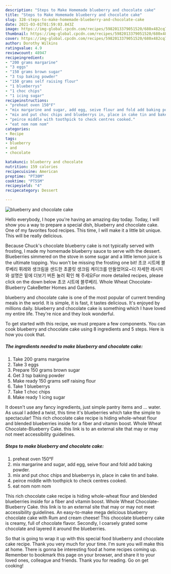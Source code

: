 ```yaml
---
description: "Steps to Make Homemade blueberry and chocolate cake"
title: "Steps to Make Homemade blueberry and chocolate cake"
slug: 328-steps-to-make-homemade-blueberry-and-chocolate-cake
date: 2021-03-01T01:59:03.843Z
image: https://img-global.cpcdn.com/recipes/5982013379051520/680x482cq70/blueberry-and-chocolate-cake-recipe-main-photo.jpg
thumbnail: https://img-global.cpcdn.com/recipes/5982013379051520/680x482cq70/blueberry-and-chocolate-cake-recipe-main-photo.jpg
cover: https://img-global.cpcdn.com/recipes/5982013379051520/680x482cq70/blueberry-and-chocolate-cake-recipe-main-photo.jpg
author: Dorothy Wilkins
ratingvalue: 4.9
reviewcount: 48947
recipeingredient:
- "200 grams margarine"
- "3 eggs"
- "150 grams brown sugar"
- "3 tsp baking powder"
- "150 grams self raising flour"
- "1 blueberrys"
- "1 choc chips"
- "1 icing sugar"
recipeinstructions:
- "preheat oven 150°F"
- "mix margarine and sugar, add egg, seive flour and fold add baking powder."
- "mix and put choc chips and blueberrys in, place in cake tin and bake."
- "peirce middle with toothpick to check centres cooked."
- "eat nom nom nom"
categories:
- Recipe
tags:
- blueberry
- and
- chocolate

katakunci: blueberry and chocolate 
nutrition: 159 calories
recipecuisine: American
preptime: "PT30M"
cooktime: "PT55M"
recipeyield: "4"
recipecategory: Dessert

---
```



![blueberry and chocolate cake](https://img-global.cpcdn.com/recipes/5982013379051520/680x482cq70/blueberry-and-chocolate-cake-recipe-main-photo.jpg)

Hello everybody, I hope you're having an amazing day today. Today, I will show you a way to prepare a special dish, blueberry and chocolate cake. One of my favorites food recipes. This time, I will make it a little bit unique. This will be really delicious.

Because Chuck&#39;s chocolate blueberry cake is not typically served with frosting, I made my homemade blueberry sauce to serve with the dessert. Blueberries simmered on the stove in some sugar and a little lemon juice is the ultimate topping. You won&#39;t be missing the frosting one bit! 초코 시트에 블루베리 퓌레와 생크림을 샌드한 초콜릿 생크림 케이크를 만들었어요~더 자세한 레시피와 설명은 밑에 더보기 버튼 눌러 확인 해 주세요For more detailed recipes, please click on the down below 초코 시트에 블루베리. Whole Wheat Chocolate-Blueberry CakeBetter Homes and Gardens.

blueberry and chocolate cake is one of the most popular of current trending meals in the world. It is simple, it is fast, it tastes delicious. It's enjoyed by millions daily. blueberry and chocolate cake is something which I have loved my entire life. They're nice and they look wonderful.


To get started with this recipe, we must prepare a few components. You can cook blueberry and chocolate cake using 8 ingredients and 5 steps. Here is how you cook that.

<!--inarticleads1-->

##### The ingredients needed to make blueberry and chocolate cake:

1. Take 200 grams margarine
1. Take 3 eggs
1. Prepare 150 grams brown sugar
1. Get 3 tsp baking powder
1. Make ready 150 grams self raising flour
1. Take 1 blueberrys
1. Take 1 choc chips
1. Make ready 1 icing sugar


It doesn&#39;t use any fancy ingredients, just simple pantry items and … water. As usual I added a twist, this time it&#39;s blueberries which take the simple to spectacular! This rich chocolate cake recipe is hiding whole-wheat flour and blended blueberries inside for a fiber and vitamin boost. Whole Wheat Chocolate-Blueberry Cake. this link is to an external site that may or may not meet accessibility guidelines. 

<!--inarticleads2-->

##### Steps to make blueberry and chocolate cake:

1. preheat oven 150°F
1. mix margarine and sugar, add egg, seive flour and fold add baking powder.
1. mix and put choc chips and blueberrys in, place in cake tin and bake.
1. peirce middle with toothpick to check centres cooked.
1. eat nom nom nom


This rich chocolate cake recipe is hiding whole-wheat flour and blended blueberries inside for a fiber and vitamin boost. Whole Wheat Chocolate-Blueberry Cake. this link is to an external site that may or may not meet accessibility guidelines. An easy-to-make mega delicious blueberry chocolate cake with Rum and cream cheese! This chocolate blueberry cake is creamy, full of chocolate flavor. Secondly, I coarsely grated some chocolate and layered it around the blueberries. 

So that is going to wrap it up with this special food blueberry and chocolate cake recipe. Thank you very much for your time. I'm sure you will make this at home. There is gonna be interesting food at home recipes coming up. Remember to bookmark this page on your browser, and share it to your loved ones, colleague and friends. Thank you for reading. Go on get cooking!
